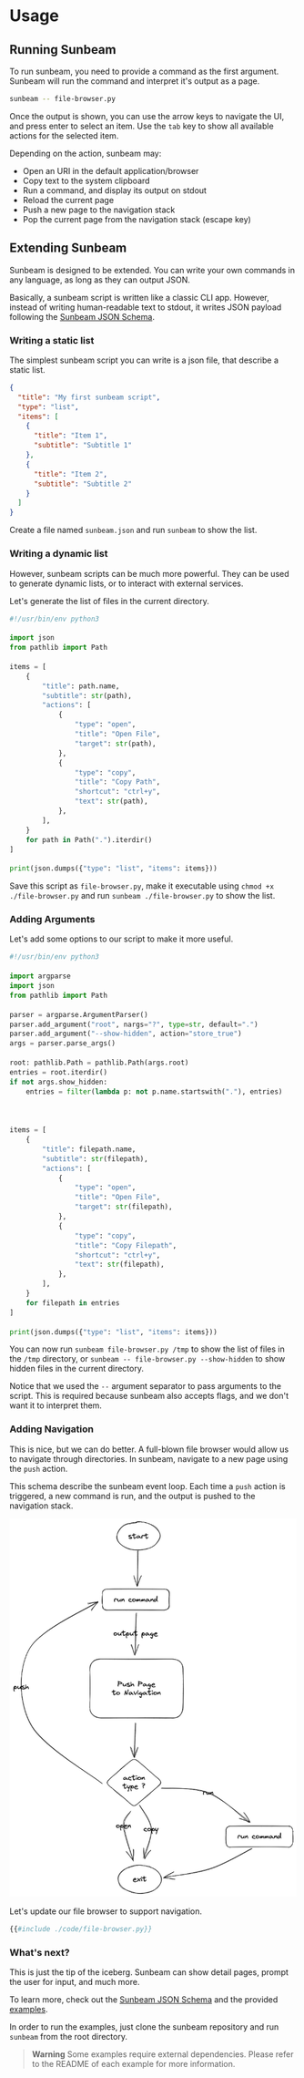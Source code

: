 # Usage

## Running Sunbeam

To run sunbeam, you need to provide a command as the first argument. Sunbeam will run the command and interpret it's output as a page.

```bash
sunbeam -- file-browser.py
```

Once the output is shown, you can use the arrow keys to navigate the UI, and press enter to select an item.
Use the `tab` key to show all available actions for the selected item.

Depending on the action, sunbeam may:

- Open an URI in the default application/browser
- Copy text to the system clipboard
- Run a command, and display its output on stdout
- Reload the current page
- Push a new page to the navigation stack
- Pop the current page from the navigation stack (escape key)

## Extending Sunbeam

Sunbeam is designed to be extended. You can write your own commands in any language, as long as they can output JSON.

Basically, a sunbeam script is written like a classic CLI app. However, instead of writing human-readable text to stdout, it writes JSON payload following the [Sunbeam JSON Schema](./schema.md).

### Writing a static list

The simplest sunbeam script you can write is a json file, that describe a static list.

```json
{
  "title": "My first sunbeam script",
  "type": "list",
  "items": [
    {
      "title": "Item 1",
      "subtitle": "Subtitle 1"
    },
    {
      "title": "Item 2",
      "subtitle": "Subtitle 2"
    }
  ]
}
```

Create a file named `sunbeam.json` and run `sunbeam` to show the list.

### Writing a dynamic list

However, sunbeam scripts can be much more powerful. They can be used to generate dynamic lists, or to interact with external services.

Let's generate the list of files in the current directory.

```python
#!/usr/bin/env python3

import json
from pathlib import Path

items = [
    {
        "title": path.name,
        "subtitle": str(path),
        "actions": [
            {
                "type": "open",
                "title": "Open File",
                "target": str(path),
            },
            {
                "type": "copy",
                "title": "Copy Path",
                "shortcut": "ctrl+y",
                "text": str(path),
            },
        ],
    }
    for path in Path(".").iterdir()
]

print(json.dumps({"type": "list", "items": items}))
```

Save this script as `file-browser.py`, make it executable using `chmod +x ./file-browser.py` and run `sunbeam ./file-browser.py` to show the list.

### Adding Arguments

Let's add some options to our script to make it more useful.

```python
#!/usr/bin/env python3

import argparse
import json
from pathlib import Path

parser = argparse.ArgumentParser()
parser.add_argument("root", nargs="?", type=str, default=".")
parser.add_argument("--show-hidden", action="store_true")
args = parser.parse_args()

root: pathlib.Path = pathlib.Path(args.root)
entries = root.iterdir()
if not args.show_hidden:
    entries = filter(lambda p: not p.name.startswith("."), entries)



items = [
    {
        "title": filepath.name,
        "subtitle": str(filepath),
        "actions": [
            {
                "type": "open",
                "title": "Open File",
                "target": str(filepath),
            },
            {
                "type": "copy",
                "title": "Copy Filepath",
                "shortcut": "ctrl+y",
                "text": str(filepath),
            },
        ],
    }
    for filepath in entries
]

print(json.dumps({"type": "list", "items": items}))
```

You can now run `sunbeam file-browser.py /tmp` to show the list of files in the `/tmp` directory, or `sunbeam -- file-browser.py --show-hidden` to show hidden files in the current directory.

Notice that we used the `--` argument separator to pass arguments to the script. This is required because sunbeam also accepts flags, and we don't want it to interpret them.

### Adding Navigation

This is nice, but we can do better. A full-blown file browser would allow us to navigate through directories.
In sunbeam, navigate to a new page using the `push` action.

This schema describe the sunbeam event loop. Each time a `push` action is triggered, a new command is run, and the output is pushed to the navigation stack.

![Sunbeam Event Loop](./assets/event-loop.excalidraw.png)

Let's update our file browser to support navigation.

```python
{{#include ./code/file-browser.py}}
```

### What's next?

This is just the tip of the iceberg. Sunbeam can show detail pages, prompt the user for input, and much more.

To learn more, check out the [Sunbeam JSON Schema](./schema.md) and the provided [examples](./examples).

In order to run the examples, just clone the sunbeam repository and run `sunbeam` from the root directory.

> **Warning** Some examples require external dependencies. Please refer to the README of each example for more information.
